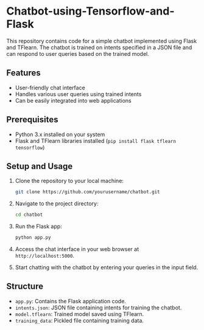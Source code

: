 # Chatbot-using-Tensorflow-and-Flask

This repository contains code for a simple chatbot implemented using Flask and TFlearn. The chatbot is trained on intents specified in a JSON file and can respond to user queries based on the trained model.

## Features

- User-friendly chat interface
- Handles various user queries using trained intents
- Can be easily integrated into web applications

## Prerequisites

- Python 3.x installed on your system
- Flask and TFlearn libraries installed (`pip install flask tflearn tensorflow`)

## Setup and Usage

1. Clone the repository to your local machine:

   ```bash
   git clone https://github.com/yourusername/chatbot.git
   ```

2. Navigate to the project directory:

   ```bash
   cd chatbot
   ```

3. Run the Flask app:

   ```bash
   python app.py
   ```

4. Access the chat interface in your web browser at `http://localhost:5000`.

5. Start chatting with the chatbot by entering your queries in the input field.

## Structure

- `app.py`: Contains the Flask application code.
- `intents.json`: JSON file containing intents for training the chatbot.
- `model.tflearn`: Trained model saved using TFlearn.
- `training_data`: Pickled file containing training data.

